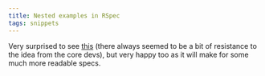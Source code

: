 ```yaml
---
title: Nested examples in RSpec
tags: snippets
---
```


Very surprised to see [this](http://blog.davidchelimsky.net/articles/2007/11/29/nested-example-groups) (there always seemed to be a bit of resistance to the idea from the core devs), but very happy too as it will make for some much more readable specs.
